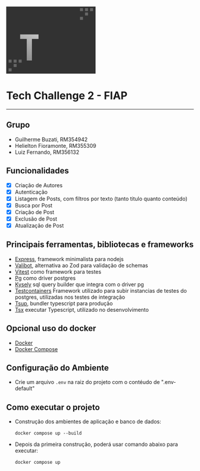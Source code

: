 ![Logo Projeto](logo.png)

# Tech Challenge 2 - FIAP

---

## Grupo

- Guilherme Buzati, RM354942
- Helielton Fioramonte, RM355309
- Luiz Fernando, RM356132

## Funcionalidades

- [x] Criação de Autores
- [x] Autenticação
- [x] Listagem de Posts, com filtros por texto (tanto titulo quanto conteúdo)
- [x] Busca por Post
- [x] Criação de Post
- [x] Exclusão de Post
- [x] Atualização de Post

## Principais ferramentas, bibliotecas e frameworks

- [Express](https://expressjs.com/), framework minimalista para nodejs
- [Valibot](https://valibot.dev/), alternativa ao Zod para validação de schemas
- [Vitest](https://vitest.dev/) como framework para testes
- [Pg](https://github.com/brianc/node-postgres) como driver postgres
- [Kysely](https://kysely.dev/) sql query builder que integra com o driver pg
- [Testcontainers](https://testcontainers.com/) Framework utilizado para subir instancias de testes do postgres,
  utilizadas nos testes de integração
- [Tsup](https://tsup.egoist.dev/), bundler typescript para produção
- [Tsx](https://github.com/privatenumber/tsx) executar Typescript, utilizado
  no desenvolvimento


## Opcional uso do docker

- [Docker](https://www.docker.com/)
- [Docker Compose](https://docs.docker.com/compose/)

## Configuração do Ambiente

- Crie um arquivo `.env` na raiz do projeto com o contéudo de ".env-default"

## Como executar o projeto

- Construção dos ambientes de aplicação e banco de dados:

      docker compose up --build
 
- Depois da primeira construção, poderá usar comando abaixo para executar:

      docker compose up
    
      


